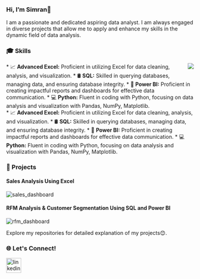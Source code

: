 ### Hi, I’m Simran👋
I am a passionate and dedicated aspiring data analyst. I am always engaged in diverse projects that allow me to apply and enhance my skills in the dynamic field of data analysis.

### 🎓 Skills
 <div class="container">
      <div class="image">
     <img src=" ![stats-on-laptop](https://github.com/kaur-simranjit/kaur-simranjit/assets/109523596/b36ee9fc-0945-4d0d-9784-3726cbb83ffd)"align="right">
      </div>
      <div class="text">
        * 📈 <b>Advanced Excel:</b> Proficient in utilizing Excel for data cleaning, analysis, and visualization. 
        *	🛢 <b>SQL:</b> Skilled in querying databases, managing data, and ensuring database integrity.
        *	📶 <b>Power BI:</b> Proficient in creating impactful reports and dashboards for effective data communication.
        *	💻 <b>Python:</b> Fluent in coding with Python, focusing on data analysis and visualization with Pandas, NumPy, Matplotlib.
      </div>
    </div>
* 📈 <b>Advanced Excel:</b> Proficient in utilizing Excel for data cleaning, analysis, and visualization. 
*	🛢 <b>SQL:</b> Skilled in querying databases, managing data, and ensuring database integrity.
*	📶 <b>Power BI:</b> Proficient in creating impactful reports and dashboards for effective data communication.
*	💻 <b>Python:</b> Fluent in coding with Python, focusing on data analysis and visualization with Pandas, NumPy, Matplotlib.

### 🚀 Projects
<h4>Sales Analysis Using Excel</h4>

![sales_dashboard](https://github.com/kaur-simranjit/kaur-simranjit/assets/109523596/ef325a44-9201-40fb-9670-be3cf2bf6a4f)

<h4>RFM Analysis & Customer Segmentation Using SQL and Power BI</h4>

![rfm_dashboard](https://github.com/kaur-simranjit/kaur-simranjit/assets/109523596/67019566-2595-4ca6-a449-893d77678870)

Explore my repositories for detailed explanation of my projects😊.

### 🌐 Let's Connect!

[<img src='https://cdn.jsdelivr.net/npm/simple-icons@3.0.1/icons/linkedin.svg' alt='linkedin' height='40'>](https://www.linkedin.com/in/simranj-kaur/)  


